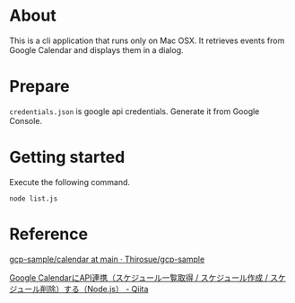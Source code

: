 # About
This is a cli application that runs only on Mac OSX.
It retrieves events from Google Calendar and displays them in a dialog.


# Prepare
`credentials.json` is google api credentials.
Generate it from Google Console.


# Getting started
Execute the following command.

```
node list.js 
```


# Reference
[gcp-sample/calendar at main · Thirosue/gcp-sample](https://github.com/Thirosue/gcp-sample/tree/main/calendar)

[Google CalendarにAPI連携（スケジュール一覧取得 / スケジュール作成 / スケジュール削除）する（Node.js） - Qiita](https://qiita.com/takeshi_hirosue/items/f0cf49b3969a03ab6988)
